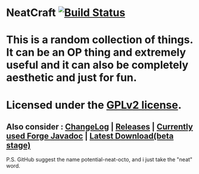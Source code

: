 NeatCraft [![Build Status](http://http://118.136.153.103:8080/job/NeatCraft/badge/icon)](http://http://118.136.153.103:8080/job/NeatCraft/)
======================
This is a random collection of things. It can be an OP thing and extremely useful and it can also be completely aesthetic and just for fun.
=======================
Licensed under the [GPLv2 license](https://github.com/CMicro/NeatCraft/blob/master/LICENSE).
=======================
Also consider : [ChangeLog](https://github.com/CMicro/NeatCraft/blob/master/CHANGELOG.md) | [Releases](https://github.com/CMicro/NeatCraft/releases) | [Currently used Forge Javadoc](http://cmicro.github.io/NeatCraft/forge-javadoc/) | [Latest Download(beta stage)](https://drone.io/github.com/CMicro/NeatCraft/files)
-----------------------
P.S. GitHub suggest the name potential-neat-octo, and i just take the "neat" word.
